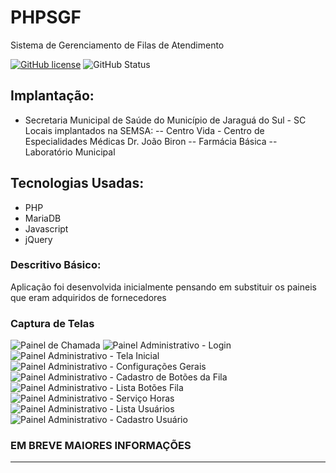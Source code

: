 # PHPSGF
Sistema de Gerenciamento de Filas de Atendimento

[![GitHub license](https://img.shields.io/github/license/igormenin/phpsgf)](https://github.com/igormenin/phpsgf/blob/main/LICENSE)
![GitHub Status](https://img.shields.io/badge/Status-Production-brightgreen)

## Implantação:
- Secretaria Municipal de Saúde do Município de Jaraguá do Sul - SC
Locais implantados na SEMSA:
-- Centro Vida - Centro de Especialidades Médicas Dr. João Biron
-- Farmácia Básica
-- Laboratório Municipal

## Tecnologias Usadas:
- PHP
- MariaDB
- Javascript
- jQuery

### Descritivo Básico:
  Aplicação foi desenvolvida inicialmente pensando em substituir os paineis que eram adquiridos de fornecedores


### Captura de Telas
![Painel de Chamada](https://i.ibb.co/xCSYYxs/Captura-de-tela-de-srvsenhapoliclinica-0-s-2021-01-03-10-46-37.png "Painel de Chamada")
![Painel Administrativo - Login](https://i.ibb.co/kBGYTX6/Tela-Captura-Painel-Adm-Login.png "painel administrativo - Login")
![Painel Administrativo - Tela Inicial](https://i.ibb.co/6gvrr5P/Tela-Captura-Painel-Adm-Tela-Inicial.png "painel administrativo - Tela Inicial")
![Painel Administrativo - Configurações Gerais](https://i.ibb.co/k9D27CX/Tela-Captura-Painel-Adm-Conf-Geral.png "painel administrativo - Configurações Gerais")
![Painel Administrativo - Cadastro de Botões da Fila](https://i.ibb.co/NYhHtsx/Tela-Captura-Painel-Adm-Cad-Botoes-Fila.png "painel administrativo - Cadastro de Botões da Fila")
![Painel Administrativo - Lista Botões Fila](https://i.ibb.co/FDgLKYZ/Tela-Captura-Painel-Adm-Lista-Botoes.png "painel administrativo - Lista Botões Fila")
![Painel Administrativo - Serviço Horas](https://i.ibb.co/M2wn3x1/Tela-Captura-Painel-Adm-Servico-Horas.png "painel administrativo - Serviço Horas")
![Painel Administrativo - Lista Usuários](https://i.ibb.co/CBwcgzn/Tela-Captura-Painel-Adm-Lista-Usuarios.png "painel administrativo - Lista Usuários")
![Painel Administrativo - Cadastro Usuário](https://i.ibb.co/PNJg91b/Tela-Captura-Painel-Adm-Cad-Usuario.png "painel administrativo - Cadastro Usuário")

### EM BREVE MAIORES INFORMAÇÕES

-----------------------------------------

